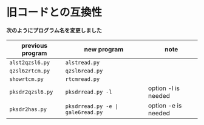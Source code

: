 # 旧コードとの互換性

**次のようにプログラム名を変更しました**

| previous program | new program                       | note                |
|----|----|----|
|``alst2qzsl6.py`` |``alstread.py``                    |                     |
|``qzsl62rtcm.py`` |``qzsl6read.py``                   |                     |
|``showrtcm.py``   |``rtcmread.py``                    |                     |
|``pksdr2qzsl6.py``|``pksdrread.py -l``                | option -l is needed |
|``pksdr2has.py``  |``pksdrread.py -e \| gale6read.py``| option -e is needed |
